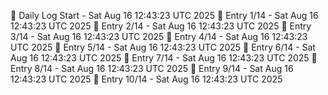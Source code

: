 📅 Daily Log Start - Sat Aug 16 12:43:23 UTC 2025
📌 Entry 1/14 - Sat Aug 16 12:43:23 UTC 2025
📌 Entry 2/14 - Sat Aug 16 12:43:23 UTC 2025
📌 Entry 3/14 - Sat Aug 16 12:43:23 UTC 2025
📌 Entry 4/14 - Sat Aug 16 12:43:23 UTC 2025
📌 Entry 5/14 - Sat Aug 16 12:43:23 UTC 2025
📌 Entry 6/14 - Sat Aug 16 12:43:23 UTC 2025
📌 Entry 7/14 - Sat Aug 16 12:43:23 UTC 2025
📌 Entry 8/14 - Sat Aug 16 12:43:23 UTC 2025
📌 Entry 9/14 - Sat Aug 16 12:43:23 UTC 2025
📌 Entry 10/14 - Sat Aug 16 12:43:23 UTC 2025
